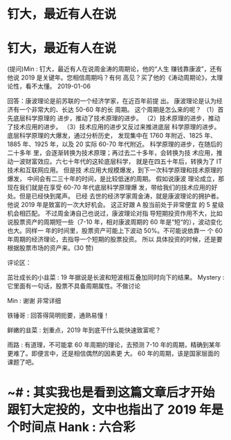 # 钉大，最近有人在说

# 钉大，最近有人在说

(提问)Min : 钉大，最近有人在说周金涛的周期论，他的“人生 赚钱靠康波”，还有他说 2019 是关键年。您相信周期吗？有何 高见？买了他的《涛动周期论》，太理论性，看不太懂。 2019-01-06

回答：康波理论是前苏联的一个经济学家，在近百年前提 出。 康波理论是认为经济有一个非常大的、长达 50-60 年的长 周期。 这个周期是怎么来的呢？ （1）首先底层科学原理的 进步，推动了技术原理的进步。 （2）技术原理的进步，推动 了技术应用的进步。 （3）技术应用的进步又反过来推进底层 科学原理的进步。 底层科学原理的大爆发，通过分析历史， 发现集中在 1760 年附近、1825 年、1885 年、1925 年，以及 20 实际 60-70 年代附近。 科学原理的进步，在随后的二十多年 里，会逐渐转换为技术原理；再过去二十多年，会转换为技 术应用，推动一波财富效应。六七十年代的这轮底层科学， 就是在四五十年后，转换为了 IT 技术和互联网应用。 但是技 术应用大规模爆发，到下一次科学原理和技术原理的爆发， 中间会有二三十年的时间，是比较低迷的周期。 假如说康波 理论成立，那现在我们就是在享受 60-70 年代底层科学原理爆 发，带给我们的技术应用的好处。但是已经快到尾声。 已经 去世的经济学家周金涛，就是康波理论的拥护者。他说 2019 年是致富的一次大好机会。 这正好跟 A 股当前处于非常便宜 的 5 星级机会相匹配。 不过周金涛自己也说过，康波理论对指 导短期投资作用不大，比如说股票资产的周期短一些（7-10 年，相对康波周期的 60 年是“短“的），波动变化也大。同样一 年的时间里，股票资产可能上下波动 50%。不可能说依靠一 个 60 年周期的经济理论，去指导一个短期的股票投资。 所以 具体投资的时候，还是要根据股票市场的资产来。(30 赞)

评论区：

茁壮成长的小韭菜 : 19 年据说是长波和短波相互叠加同时向下的结果。 Mystery : 它里面有一句话，股票不具备周期属性。不做讨论

Min : 谢谢 非常详细

铁锤哥 : 回答得简明扼要，通熟易懂！

鲜嫩的韭菜 : 划重点，2019 年到底干什么能快速致富呢？

雨路 : 有道理，不可能拿 60 年周期的理论，去预测 7-10 年的周期，精确到某年更难了。即便言中，还是相信偶然的因素更 大。 60 年的周期，该是国家层面的课题了吧。

# ~# : 其实我也是看到这篇文章后才开始跟钉大定投的，文中也指出了 2019 年是个时间点 Hank : 六合彩